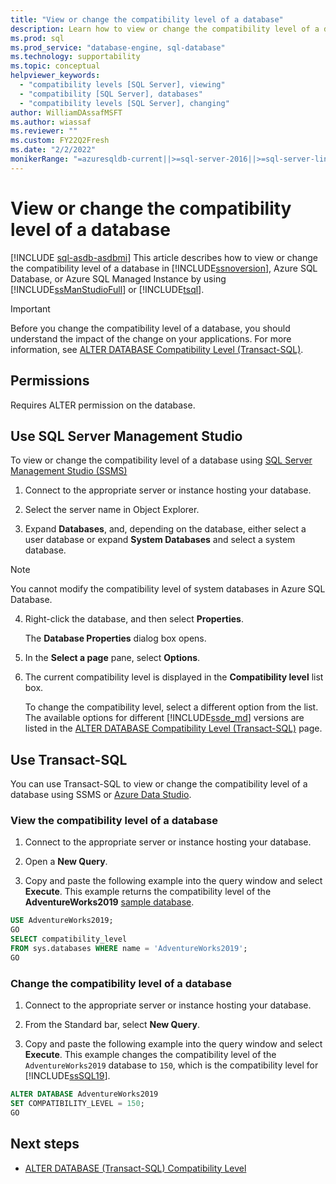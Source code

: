 ```yaml
---
title: "View or change the compatibility level of a database"
description: Learn how to view or change the compatibility level of a database in SQL Server or Azure SQL by using SQL Server Management Studio or Transact-SQL.
ms.prod: sql
ms.prod_service: "database-engine, sql-database"
ms.technology: supportability
ms.topic: conceptual
helpviewer_keywords: 
  - "compatibility levels [SQL Server], viewing"
  - "compatibility [SQL Server], databases"
  - "compatibility levels [SQL Server], changing"
author: WilliamDAssafMSFT
ms.author: wiassaf
ms.reviewer: ""
ms.custom: FY22Q2Fresh
ms.date: "2/2/2022"
monikerRange: "=azuresqldb-current||>=sql-server-2016||>=sql-server-linux-2017||=azuresqldb-mi-current"
---
```

# View or change the compatibility level of a database
[!INCLUDE [sql-asdb-asdbmi](../../includes/applies-to-version/sql-asdb-asdbmi.md)] 
  This article describes how to view or change the compatibility level of a database in [!INCLUDE[ssnoversion](../../includes/ssnoversion-md.md)], Azure SQL Database, or Azure SQL Managed Instance by using [!INCLUDE[ssManStudioFull](../../includes/ssmanstudiofull-md.md)] or [!INCLUDE[tsql](../../includes/tsql-md.md)]. 

> [!IMPORTANT]
> Before you change the compatibility level of a database, you should understand the impact of the change on your applications. For more information, see [ALTER DATABASE Compatibility Level &#40;Transact-SQL&#41;](../../t-sql/statements/alter-database-transact-sql-compatibility-level.md).  

## <a name="Security"></a><a name="Permissions"></a> Permissions  
 Requires ALTER permission on the database.  
  
##  <a name="SSMSProcedure"></a>Use SQL Server Management Studio  
  
 To view or change the compatibility level of a database using [SQL Server Management Studio (SSMS)](../../ssms/sql-server-management-studio-ssms.md)
  
1. Connect to the appropriate server or instance hosting your database.

2. Select the server name in Object Explorer.

3. Expand **Databases**, and, depending on the database, either select a user database or expand **System Databases** and select a system database.  

> [!Note]
> You cannot modify the compatibility level of system databases in Azure SQL Database.

4.  Right-click the database, and then select **Properties**.  
 
     The **Database Properties** dialog box opens.  
  
5. In the **Select a page** pane, select **Options**. 

6. The current compatibility level is displayed in the **Compatibility level** list box.  

    To change the compatibility level, select a different option from the list. The available options for different [!INCLUDE[ssde_md](../../includes/ssde_md.md)] versions are listed in the [ALTER DATABASE Compatibility Level (Transact-SQL)](../../t-sql/statements/alter-database-transact-sql-compatibility-level.md#supported-dbcompats) page.  

## <a name="TsqlProcedure"></a>Use Transact-SQL

You can use Transact-SQL to view or change the compatibility level of a database using SSMS or [Azure Data Studio](../../azure-data-studio/what-is-azure-data-studio.md).
  
### View the compatibility level of a database
  
1. Connect to the appropriate server or instance hosting your database.
  
2. Open a **New Query**.  
  
3. Copy and paste the following example into the query window and select **Execute**. This example returns the compatibility level of the **AdventureWorks2019** [sample database](../../samples/adventureworks-install-configure.md).  
  
```sql  
USE AdventureWorks2019;  
GO  
SELECT compatibility_level  
FROM sys.databases WHERE name = 'AdventureWorks2019';  
GO  
```  
  
### Change the compatibility level of a database
  
1. Connect to the appropriate server or instance hosting your database.  
  
2.  From the Standard bar, select **New Query**.  
  
3.  Copy and paste the following example into the query window and select **Execute**. This example changes the compatibility level of the `AdventureWorks2019` database to `150`, which is the compatibility level for [!INCLUDE[ssSQL19](../../includes/sssql19-md.md)].  

  
```sql  
ALTER DATABASE AdventureWorks2019  
SET COMPATIBILITY_LEVEL = 150;  
GO
```  
  
## Next steps
 - [ALTER DATABASE &#40;Transact-SQL&#41; Compatibility Level](../../t-sql/statements/alter-database-transact-sql-compatibility-level.md)
